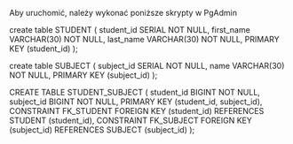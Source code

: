 Aby uruchomić, należy wykonać poniższe skrypty w PgAdmin

create table STUDENT (
   student_id SERIAL NOT NULL,
   first_name VARCHAR(30) NOT NULL,
   last_name  VARCHAR(30) NOT NULL,
   PRIMARY KEY (student_id)
);


create table SUBJECT (
   subject_id SERIAL NOT NULL,
   name VARCHAR(30) NOT NULL,
   PRIMARY KEY (subject_id)
);


CREATE TABLE STUDENT_SUBJECT (
    student_id BIGINT NOT NULL,
    subject_id BIGINT NOT NULL,
    PRIMARY KEY (student_id, subject_id),
    CONSTRAINT FK_STUDENT FOREIGN KEY (student_id) REFERENCES STUDENT (student_id),
    CONSTRAINT FK_SUBJECT FOREIGN KEY (subject_id) REFERENCES SUBJECT (subject_id)
);